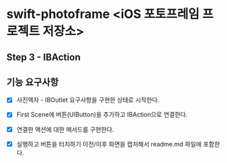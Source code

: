 # swift-photoframe <iOS 포토프레임 프로젝트 저장소> 

## Step 3 - IBAction

## 기능 요구사항

- [X] 사진액자 - IBOutlet 요구사항을 구현한 상태로 시작한다.
- [X] First Scene에 버튼(UIButton)을 추가하고 IBAction으로 연결한다.
- [X] 연결한 액션에 대한 메서드를 구현한다.
- [X] 실행하고 버튼을 터치하기 이전/이후 화면을 캡처해서 readme.md 파일에 포함한다.

